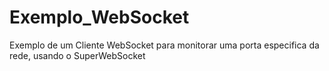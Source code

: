 # Exemplo_WebSocket
Exemplo de um Cliente WebSocket para monitorar uma porta especifica da rede, usando o SuperWebSocket
